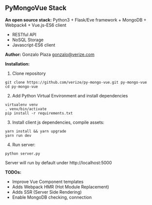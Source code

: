 ## PyMongoVue Stack

**An open source stack:** Python3 + Flask/Eve framework + MongoDB + Webpack4 + Vue.js-ES6 client

- RESTful API
- NoSQL Storage
- Javascript-ES6 client

**Author:** Gonzalo Plaza <gonzalo@verize.com>

**Installation:**

1. Clone repository
```
git clone https://github.com/verize/py-mongo-vue.git py-mongo-vue
cd py-mongo-vue
```
2. Add Python Virtual Environment and install dependencies
```
virtualenv venv
. venv/bin/activate
pip install -r requirements.txt
```

3. Install client js dependencies, compile assets:
```
yarn install && yarn upgrade
yarn run dev
```

4. Run server:
```
python server.py
```


Server will run by default under http://localhost:5000 


**TODOs:**
- Improve Vue Component templates
- Adds Webpack HMR (Hot Module Replacement)
- Adds SSR (Server Side Rendering) 
- Enable MongoDB checking, connection